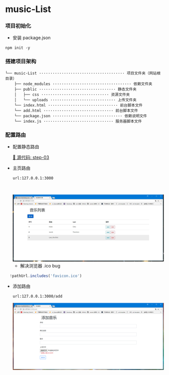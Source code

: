 # music-List

### 项目初始化



+ 安装 package.json

```
npm init -y
```

  

### 搭建项目架构

```
└── music-List ······································ 项目文件夹（网站根目录）
    ├── node_modules ··································· 依赖文件夹
    ├── public ·································· 静态文件夹
    │   ├── css ······························ 资源文件夹
    │   └── uploads ····························· 上传文件夹
    └── index.html ······························· 前台脚本文件
    └── add.html ······························· 前台脚本文件
    └── package.json ······························· 依赖说明文件
    └── index.js ······························· 服务器脚本文件
```



### 配置路由

+ 配置静态路由

  [🚩 源代码: step-03](https://github.com/namexi/music-list/commit/85be7c29e081eb9f8a106797e44dc5a1228ca109)

+ 主页路由

  ```
  url:127.0.0.1:3000
  ```

  ​

  <img src="public/img/1.jpg">

   

  - 解决浏览器 .ico  bug

``` Javascript
  ​!pathUrl.includes('favicon.ico')
```


+ 添加路由

  ```
  url:127.0.0.1:3000/add
  ```

  <img src="public/img/2.png">